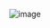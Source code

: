 
![image](https://user-images.githubusercontent.com/66701331/235330664-0af7e363-0a07-4a2f-b64d-322ff204e155.png)
